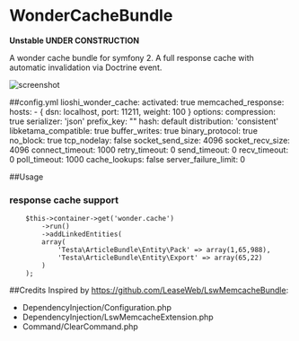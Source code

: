 WonderCacheBundle 
=================

__Unstable UNDER CONSTRUCTION__

A wonder cache bundle for symfony 2. A full response cache with automatic invalidation via Doctrine event.

![screenshot](https://raw.github.com/lioshi/WonderCacheBundle/master/Resources/images/wondercache_workflow.png)


##config.yml
    lioshi_wonder_cache:
        activated: true
        memcached_response:
            hosts: 
                - { dsn: localhost, port: 11211, weight: 100 }
            options:
                compression: true
                serializer: 'json'
                prefix_key: ""
                hash: default
                distribution: 'consistent'
                libketama_compatible: true
                buffer_writes: true
                binary_protocol: true
                no_block: true
                tcp_nodelay: false
                socket_send_size: 4096
                socket_recv_size: 4096
                connect_timeout: 1000
                retry_timeout: 0
                send_timeout: 0
                recv_timeout: 0
                poll_timeout: 1000
                cache_lookups: false
                server_failure_limit: 0

##Usage
### response cache support  
        $this->container->get('wonder.cache')
            ->run()
            ->addLinkedEntities(
            array(
                'Testa\ArticleBundle\Entity\Pack' => array(1,65,988), 
                'Testa\ArticleBundle\Entity\Export' => array(65,22)
            )
        );

##Credits
Inspired by https://github.com/LeaseWeb/LswMemcacheBundle:
- DependencyInjection/Configuration.php
- DependencyInjection/LswMemcacheExtension.php
- Command/ClearCommand.php

